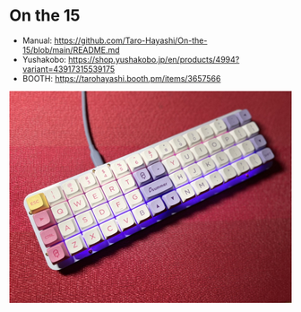 # On the 15
- Manual: https://github.com/Taro-Hayashi/On-the-15/blob/main/README.md
- Yushakobo: https://shop.yushakobo.jp/en/products/4994?variant=43917315539175
- BOOTH: https://tarohayashi.booth.pm/items/3657566  

![](https://github.com/Taro-Hayashi/On-the-15/blob/main/img/IMG_6296.jpg)

